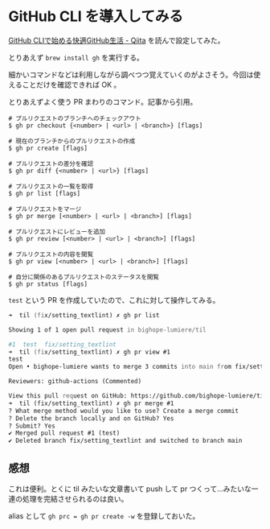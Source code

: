 # GitHub CLI を導入してみる

[GitHub CLIで始める快適GitHub生活 - Qiita](https://qiita.com/ryo2132/items/2a29dd7b1627af064d7b) を読んで設定してみた。

とりあえず `brew install gh` を実行する。

細かいコマンドなどは利用しながら調べつつ覚えていくのがよさそう。今回は使えることだけを確認できれば OK 。

とりあえずよく使う PR まわりのコマンド。記事から引用。

```shell
# プルリクエストのブランチへのチェックアウト
$ gh pr checkout {<number> | <url> | <branch>} [flags]

# 現在のブランチからのプルリクエストの作成
$ gh pr create [flags]

# プルリクエストの差分を確認
$ gh pr diff {<number> | <url>} [flags]

# プルリクエストの一覧を取得
$ gh pr list [flags]

# プルリクエストをマージ
$ gh pr merge [<number> | <url> | <branch>] [flags]

# プルリクエストにレビューを追加
$ gh pr review [<number> | <url> | <branch>] [flags]

# プルリクエストの内容を閲覧
$ gh pr view [<number> | <url> | <branch>] [flags]

# 自分に関係のあるプルリクエストのステータスを閲覧
$ gh pr status [flags]
```

`test` という PR を作成していたので、これに対して操作してみる。

```zsh
➜  til (fix/setting_textlint) ✗ gh pr list

Showing 1 of 1 open pull request in bighope-lumiere/til

#1  test  fix/setting_textlint
➜  til (fix/setting_textlint) ✗ gh pr view #1
test
Open • bighope-lumiere wants to merge 3 commits into main from fix/setting_textlint

Reviewers: github-actions (Commented)

View this pull request on GitHub: https://github.com/bighope-lumiere/til/pull/1
➜  til (fix/setting_textlint) ✗ gh pr merge #1
? What merge method would you like to use? Create a merge commit
? Delete the branch locally and on GitHub? Yes
? Submit? Yes
✔ Merged pull request #1 (test)
✔ Deleted branch fix/setting_textlint and switched to branch main
```

## 感想

これは便利。とくに til みたいな文章書いて push して pr つくって...みたいな一連の処理を完結させられるのは良い。

alias として `gh prc = gh pr create -w` を登録しておいた。
